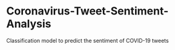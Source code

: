 # Coronavirus-Tweet-Sentiment-Analysis
 Classification model to predict the sentiment of COVID-19 tweets
